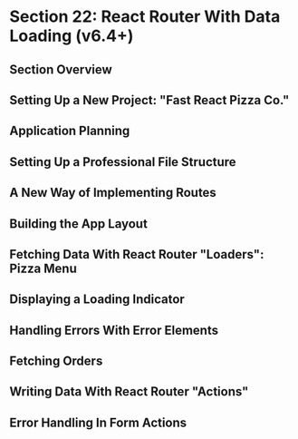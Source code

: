 # Section 22: React Router With Data Loading (v6.4+)

## Section Overview

## Setting Up a New Project: "Fast React Pizza Co."

## Application Planning

## Setting Up a Professional File Structure

## A New Way of Implementing Routes

## Building the App Layout

## Fetching Data With React Router "Loaders": Pizza Menu

## Displaying a Loading Indicator

## Handling Errors With Error Elements

## Fetching Orders

## Writing Data With React Router "Actions"

## Error Handling In Form Actions
